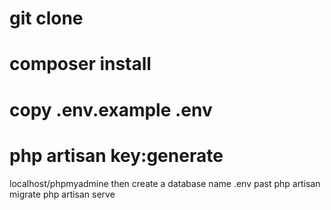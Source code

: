 # git clone
# composer install
# copy .env.example .env
# php artisan key:generate
localhost/phpmyadmine then  create a database name 
.env past
php artisan migrate
php artisan serve
